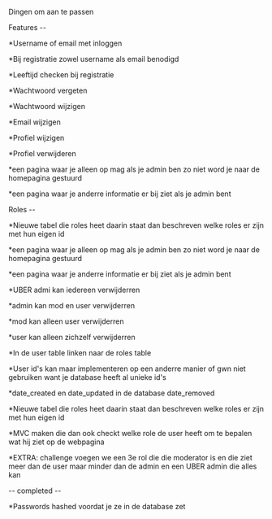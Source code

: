 Dingen om aan te passen


Features -- 

*Username of email met inloggen

*Bij registratie zowel username als email benodigd

*Leeftijd checken bij registratie

*Wachtwoord vergeten

*Wachtwoord wijzigen

*Email wijzigen

*Profiel wijzigen

*Profiel verwijderen

*een pagina waar je alleen op mag als je admin ben zo niet word je naar de homepagina gestuurd

*een pagina waar je anderre informatie er bij ziet als je admin bent



Roles -- 

*Nieuwe tabel die roles heet daarin staat dan beschreven welke roles er zijn met hun eigen id

*een pagina waar je alleen op mag als je admin ben zo niet word je naar de homepagina gestuurd

*een pagina waar je anderre informatie er bij ziet als je admin bent

*UBER admi kan iedereen verwijderren

*admin kan mod en user verwijderren

*mod kan alleen user verwijderren

*user kan alleen zichzelf verwijderren

*In de user table linken naar de roles table





*User id's kan maar implementeren op een anderre manier of gwn niet gebruiken want je database heeft al unieke id's

*date_created en date_updated in de database date_removed


*Nieuwe tabel die roles heet daarin staat dan beschreven welke roles er zijn met hun eigen id


*MVC maken die dan ook checkt welke role de user heeft om te bepalen wat hij ziet op de webpagina


*EXTRA: challenge voegen we een 3e rol die die moderator is en die ziet meer dan de user maar minder dan de admin en een UBER admin die 
alles kan


-- completed -- 

*Passwords hashed voordat je ze in de database zet